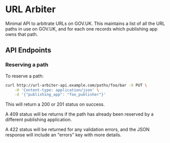 # URL Arbiter

Minimal API to arbitrate URLs on GOV.UK.  This maintains a list of all the URL
paths in use on GOV.UK, and for each one records which publishing app owns that
path.

## API Endpoints

### Reserving a path

To reserve a path:

``` sh
curl http://url-arbiter-api.example.com/paths/foo/bar -X PUT \
    -H 'Content-type: application/json' \
    -d '{"publishing_app": "foo_publisher"}'
```

This will return a 200 or 201 status on success.

A 409 status will be returns if the path has already been reserved by a
different publishing application.

A 422 status will be returned for any validation errors, and the JSON response
will include an "errors" key with more details.
